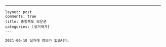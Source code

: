 ---
    layout: post
    comments: true
    title: 충청북도 보은군
    categories: [실거래가]
    ---

    2021-06-10 실거래 정보가 없습니다.

    